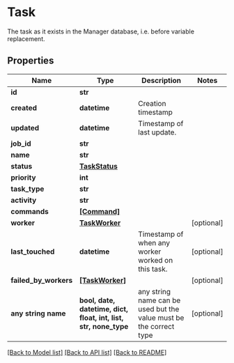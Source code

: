 # Task

The task as it exists in the Manager database, i.e. before variable replacement.

## Properties
Name | Type | Description | Notes
------------ | ------------- | ------------- | -------------
**id** | **str** |  | 
**created** | **datetime** | Creation timestamp | 
**updated** | **datetime** | Timestamp of last update. | 
**job_id** | **str** |  | 
**name** | **str** |  | 
**status** | [**TaskStatus**](TaskStatus.md) |  | 
**priority** | **int** |  | 
**task_type** | **str** |  | 
**activity** | **str** |  | 
**commands** | [**[Command]**](Command.md) |  | 
**worker** | [**TaskWorker**](TaskWorker.md) |  | [optional] 
**last_touched** | **datetime** | Timestamp of when any worker worked on this task. | [optional] 
**failed_by_workers** | [**[TaskWorker]**](TaskWorker.md) |  | [optional] 
**any string name** | **bool, date, datetime, dict, float, int, list, str, none_type** | any string name can be used but the value must be the correct type | [optional]

[[Back to Model list]](../README.md#documentation-for-models) [[Back to API list]](../README.md#documentation-for-api-endpoints) [[Back to README]](../README.md)



